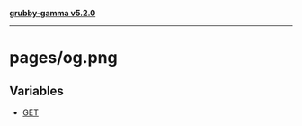 [**grubby-gamma v5.2.0**](../../README.md)

***

# pages/og.png

## Variables

- [GET](variables/GET.md)
